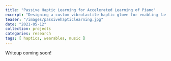 ```yaml
---
title: "Passive Haptic Learning for Accelerated Learning of Piano"
excerpt: "Designing a custom vibrotactile haptic glove for enabling faster learning of piano skills. Leading a group of undergraduates in manufacturing glove hardware and organizing user studies to evaluate performance. Earned 2nd place Oral Presentation Award at Georgia Tech's 2022 Undergraduate Research Symposium, to be presented at Intelligent Music Interfaces Workshop at CHI 2022."
teaser: "/images/passivehapticlearning.jpg"
date: "2021-05-12"
collection: projects
categories: research
tags: [ haptics, wearables, music ]
---
```


Writeup coming soon!